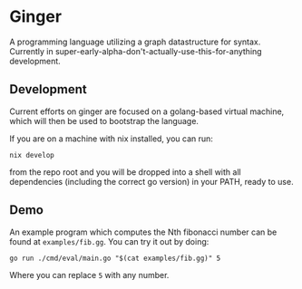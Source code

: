 # Ginger

A programming language utilizing a graph datastructure for syntax. Currently in
super-early-alpha-don't-actually-use-this-for-anything development.

## Development

Current efforts on ginger are focused on a golang-based virtual machine, which
will then be used to bootstrap the language.

If you are on a machine with nix installed, you can run:

```
nix develop
```

from the repo root and you will be dropped into a shell with all dependencies
(including the correct go version) in your PATH, ready to use.

## Demo

An example program which computes the Nth fibonacci number can be found at
`examples/fib.gg`. You can try it out by doing:

```
go run ./cmd/eval/main.go "$(cat examples/fib.gg)" 5
```

Where you can replace `5` with any number.
